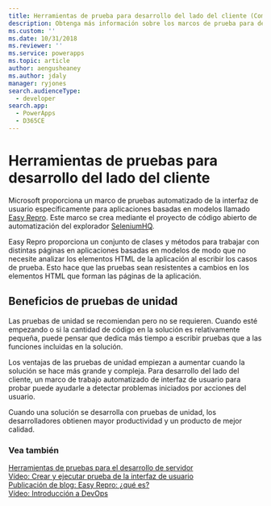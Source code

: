 ```yaml
---
title: Herramientas de prueba para desarrollo del lado del cliente (Common Data Service) | Microsoft Docs
description: Obtenga más información sobre los marcos de prueba para desarrollo del lado del cliente.
ms.custom: ''
ms.date: 10/31/2018
ms.reviewer: ''
ms.service: powerapps
ms.topic: article
author: aengusheaney
ms.author: jdaly
manager: ryjones
search.audienceType:
  - developer
search.app:
  - PowerApps
  - D365CE
---
```

# <a name="testing-tools-for-client-side-development"></a>Herramientas de pruebas para desarrollo del lado del cliente

Microsoft proporciona un marco de pruebas automatizado de la interfaz de usuario específicamente para aplicaciones basadas en modelos llamado [Easy Repro](https://github.com/Microsoft/EasyRepro). Este marco se crea mediante el proyecto de código abierto de automatización del explorador [SeleniumHQ](https://www.seleniumhq.org/).

Easy Repro proporciona un conjunto de clases y métodos para trabajar con distintas páginas en aplicaciones basadas en modelos de modo que no necesite analizar los elementos HTML de la aplicación al escribir los casos de prueba. Esto hace que las pruebas sean resistentes a cambios en los elementos HTML que forman las páginas de la aplicación.

## <a name="benefits-of-unit-testing"></a>Beneficios de pruebas de unidad

Las pruebas de unidad se recomiendan pero no se requieren. Cuando esté empezando o si la cantidad de código en la solución es relativamente pequeña, puede pensar que dedica más tiempo a escribir pruebas que a las funciones incluidas en la solución.

Los ventajas de las pruebas de unidad empiezan a aumentar cuando la solución se hace más grande y compleja. Para desarrollo del lado del cliente, un marco de trabajo automatizado de interfaz de usuario para probar puede ayudarle a detectar problemas iniciados por acciones del usuario.  

Cuando una solución se desarrolla con pruebas de unidad, los desarrolladores obtienen mayor productividad y un producto de mejor calidad.

### <a name="see-also"></a>Vea también

[Herramientas de pruebas para el desarrollo de servidor](../common-data-service/testing-tools-server.md)<br />
[Vídeo:  Crear y ejecutar prueba de la interfaz de usuario](https://youtu.be/ryWgK34Akt0)<br />
[Publicación de blog: Easy Repro: ¿qué es?](http://www.itaintboring.com/dynamics-crm/easy-repro-what-is-it/)<br />
[Vídeo: Introducción a DevOps](https://youtu.be/AorM792M8nY)
